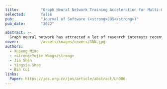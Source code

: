 ```yaml
---
title:          "Graph Neural Network Training Acceleration for Multi-GPUs"
selected:       false
pub:            "Journal of Software (<strong>JOS</strong>)"
pub_date:       "2022"

abstract: >-
  Graph neural network has attracted a lot of research interests recently due to its powerful and flexible representation ability. Considering the increasing scale of graph data and the limitation of GPU device memory, it becomes more challenging to train the graph neural networks with traditional general deep learning systems. How to perform efficient large graph neural network training over GPUs is one of the important research issues in this field. Traditional approaches are built on top of sparse matrix multiplication. When the device memory capacity is limited, it distributes the computation tasks to each device by distributed matrix multiplication. Their shortcomings mainly include: (1) They ignore the sparse distribution of the graph data, resulting in low computation efficiency; (2) These methods ignore the GPU computation and memory characteristics and fail to utilize the hardware resource. To improve the training efficiency, some studies propose to reduce the costs of each iteration through graph sampling techniques, which are also flexible and scalable. But due to the stochastics and variance, these methods are often harmful to the model quality. In this paper, we propose a high-performance graph neural network training framework over multi-GPUs. We have explored different GNN partition strategies over GPUs, studied the influence of different graph ordering patterns on the training efficiency, and proposed the block-sparse-aware optimization methods. We implemented our system using C++ and CuDNN, the experiments over four large graphs demonstrate that: (1) the graph re-ordering method improves around 40% cache hit rate and 2 times computation speedup; (2) compared to existing system DGL, our system achieves 5.8x total speedup.
cover:          /assets/images/covers/GNN.jpg
authors:
  - Xupeng Miao
  - <strong>Yujie Wang</strong>
  - Jia Shen
  - Yingxia Shao
  - Bin Cui
links:
  Paper: https://jos.org.cn/jos/article/abstract/Lh006
---
```

